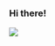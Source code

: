 ### Hi there!

<a href="mail.naver.com" target="_blank"><img src="https://img.shields.io/badge/#EA4335?style=plastic&logo=Gmail&logoColor=#000000"/></a>
